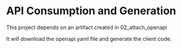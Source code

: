 # API Consumption and Generation

This project depends on an artifact created in 02_attach_openapi

It will download the openapi.yaml file and generate the client code.